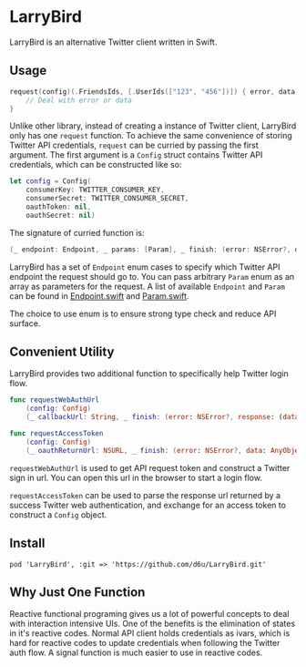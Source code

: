 # LarryBird

LarryBird is an alternative Twitter client written in Swift.

## Usage

```swift
request(config)(.FriendsIds, [.UserIds(["123", "456"])]) { error, data in
    // Deal with error or data
}
```

Unlike other library, instead of creating a instance of Twitter client, LarryBird only has one `request` function. To achieve the same convenience of storing Twitter API credentials, `request` can be curried by passing the first argument. The first argument is a `Config` struct contains Twitter API credentials, which can be constructed like so:

```swift
let config = Config(
    consumerKey: TWITTER_CONSUMER_KEY,
    consumerSecret: TWITTER_CONSUMER_SECRET,
    oauthToken: nil,
    oauthSecret: nil)
```

The signature of curried function is:

```swift
(_ endpoint: Endpoint, _ params: [Param], _ finish: (error: NSError?, data: AnyObject?) -> Void) -> Void
```

LarryBird has a set of `Endpoint` enum cases to specify which Twitter API endpoint the request should go to. You can pass arbitrary `Param` enum as an array as parameters for the request. A list of available `Endpoint` and `Param` can be found in [Endpoint.swift](https://github.com/d6u/LarryBird/blob/master/LarryBird/Endpoint.swift) and [Param.swift](https://github.com/d6u/LarryBird/blob/master/LarryBird/Param.swift).

The choice to use enum is to ensure strong type check and reduce API surface.

## Convenient Utility

LarryBird provides two additional function to specifically help Twitter login flow.

```swift
func requestWebAuthUrl
    (config: Config)
    (_ callbackUrl: String, _ finish: (error: NSError?, response: (data: [String: String], url: NSURL)?) -> Void)

func requestAccessToken
    (config: Config)
    (_ oauthReturnUrl: NSURL, _ finish: (error: NSError?, data: AnyObject?) -> Void)
```

`requestWebAuthUrl` is used to get API request token and construct a Twitter sign in url. You can open this url in the browser to start a login flow.

`requestAccessToken` can be used to parse the response url returned by a success Twitter web authentication, and exchange for an access token to construct a `Config` object.

## Install

```
pod 'LarryBird', :git => 'https://github.com/d6u/LarryBird.git'
```

## Why Just One Function

Reactive functional programing gives us a lot of powerful concepts to deal with interaction intensive UIs. One of the benefits is the elimination of states in it's reactive codes. Normal API client holds credentials as ivars, which is hard for reactive codes to update credentials when following the Twitter auth flow. A signal function is much easier to use in reactive codes.
